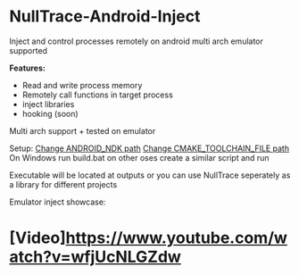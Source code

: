 # NullTrace-Android-Inject
Inject and control processes remotely on android multi arch emulator supported

**Features:**
- Read and write process memory
- Remotely call functions in target process
- inject libraries
- hooking (soon)

Multi arch support + tested on emulator 

Setup:
[Change ANDROID_NDK path](./NullInject/CMakeLists.txt)
[Change CMAKE_TOOLCHAIN_FILE path](./NullInject/CMakeLists.txt)
On Windows run build.bat on other oses create a similar script and run

Executable will be located at outputs or you can use NullTrace seperately as a library for different projects

Emulator inject showcase:
# [Video]https://www.youtube.com/watch?v=wfjUcNLGZdw
